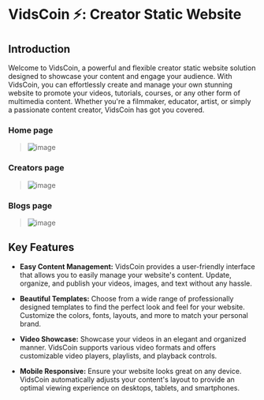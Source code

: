 # VidsCoin ⚡: Creator Static Website

## Introduction

Welcome to VidsCoin, a powerful and flexible creator static website solution designed to showcase your content and engage your audience. With VidsCoin, you can effortlessly create and manage your own stunning website to promote your videos, tutorials, courses, or any other form of multimedia content. Whether you're a filmmaker, educator, artist, or simply a passionate content creator, VidsCoin has got you covered.

### Home page
> ![image](https://github.com/hrithikvishwakarma001/fitfusion-hackathon-winning-project/assets/104666876/994658b7-cc41-4e3f-8aaf-a0f5a06d04c5)


### Creators page
> ![image](https://github.com/hrithikvishwakarma001/fitfusion-hackathon-winning-project/assets/104666876/74d1b17c-cba2-4c7a-b67c-02b79b2cc0f8)


### Blogs page
> ![image](https://github.com/hrithikvishwakarma001/fitfusion-hackathon-winning-project/assets/104666876/f4332436-54c3-4aaf-a8ac-34fc4b377767)


## Key Features

- **Easy Content Management:** VidsCoin provides a user-friendly interface that allows you to easily manage your website's content. Update, organize, and publish your videos, images, and text without any hassle.

- **Beautiful Templates:** Choose from a wide range of professionally designed templates to find the perfect look and feel for your website. Customize the colors, fonts, layouts, and more to match your personal brand.

- **Video Showcase:** Showcase your videos in an elegant and organized manner. VidsCoin supports various video formats and offers customizable video players, playlists, and playback controls.

- **Mobile Responsive:** Ensure your website looks great on any device. VidsCoin automatically adjusts your content's layout to provide an optimal viewing experience on desktops, tablets, and smartphones.
